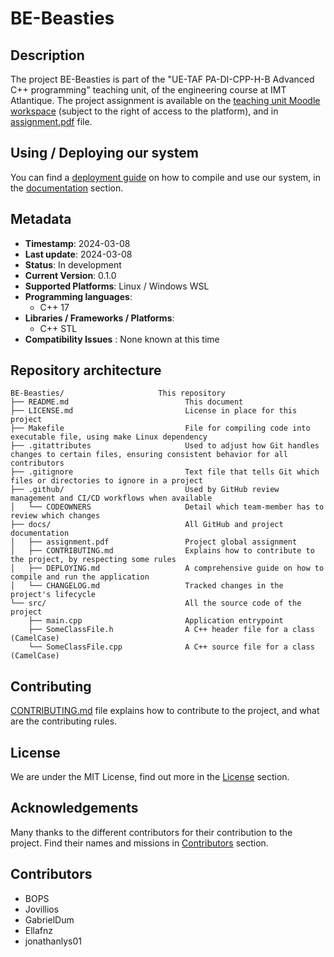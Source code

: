 # BE-Beasties

## Description

The project BE-Beasties is part of the "UE-TAF PA-DI-CPP-H-B Advanced C++ programming" teaching unit,
of the engineering course at IMT Atlantique.
The project assignment is available on the [teaching unit Moodle workspace](https://moodle.imt-atlantique.fr/pluginfile.php/36084/mod_resource/content/1/BE.pdf)
(subject to the right of access to the platform), and in [assignment.pdf](./docs/assignment.pdf) file.

## Using / Deploying our system

You can find a [deployment guide](./docs/DEPLOYING.md) on how to compile and use our system,
in the [documentation](./docs) section.

## Metadata

- **Timestamp**: 2024-03-08
- **Last update**: 2024-03-08
- **Status**: In development
- **Current Version**: 0.1.0
- **Supported Platforms**: Linux / Windows WSL
- **Programming languages**:
    - C++ 17
- **Libraries / Frameworks / Platforms**:
    - C++ STL
- **Compatibility Issues** : None known at this time

## Repository architecture

```
BE-Beasties/                     This repository
├── README.md                          This document
├── LICENSE.md                         License in place for this project
├── Makefile                           File for compiling code into executable file, using make Linux dependency
├── .gitattributes                     Used to adjust how Git handles changes to certain files, ensuring consistent behavior for all contributors
├── .gitignore                         Text file that tells Git which files or directories to ignore in a project
├── .github/                           Used by GitHub review management and CI/CD workflows when available
│   └── CODEOWNERS                     Detail which team-member has to review which changes
├── docs/                              All GitHub and project documentation
│   ├── assignment.pdf                 Project global assignment
│   ├── CONTRIBUTING.md                Explains how to contribute to the project, by respecting some rules
│   ├── DEPLOYING.md                   A comprehensive guide on how to compile and run the application
│   └── CHANGELOG.md                   Tracked changes in the project's lifecycle
└── src/                               All the source code of the project
    ├── main.cpp                       Application entrypoint
    ├── SomeClassFile.h                A C++ header file for a class (CamelCase)
    └── SomeClassFile.cpp              A C++ source file for a class (CamelCase)
```

## Contributing

[CONTRIBUTING.md](docs/CONTRIBUTING.md) file explains how to contribute to the project,
and what are the contributing rules.

## License

We are under the MIT License, find out more in the [License](./LICENSE.md) section.

## Acknowledgements

Many thanks to the different contributors for their contribution to the project.
Find their names and missions in [Contributors](#contributors) section.

## Contributors
- BOPS
- Jovillios
- GabrielDum
- Ellafnz
- jonathanlys01
